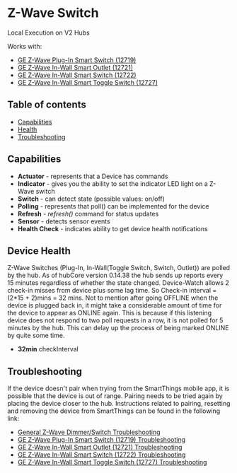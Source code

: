 # Z-Wave Switch

Local Execution on V2 Hubs

Works with: 

* [GE Z-Wave Plug-In Smart Switch (12719)](http://products.z-wavealliance.org/products/1193)
* [GE Z-Wave In-Wall Smart Outlet (12721)](http://products.z-wavealliance.org/products/1195)
* [GE Z-Wave In-Wall Smart Switch (12722)](http://products.z-wavealliance.org/products/1196)
* [GE Z-Wave In-Wall Smart Toggle Switch (12727)](http://products.z-wavealliance.org/products/1200)


## Table of contents

* [Capabilities](#capabilities)
* [Health](#device-health)
* [Troubleshooting](#Troubleshooting)

## Capabilities

* **Actuator** - represents that a Device has commands
* **Indicator** - gives you the ability to set the indicator LED light on a Z-Wave switch
* **Switch** - can detect state (possible values: on/off)
* **Polling** - represents that poll() can be implemented for the device
* **Refresh** - _refresh()_ command for status updates
* **Sensor** - detects sensor events
* **Health Check** - indicates ability to get device health notifications

## Device Health

Z-Wave Switches (Plug-In, In-Wall(Toggle Switch, Switch, Outlet)) are polled by the hub.
As of hubCore version 0.14.38 the hub sends up reports every 15 minutes regardless of whether the state changed.
Device-Watch allows 2 check-in misses from device plus some lag time. So Check-in interval = (2*15 + 2)mins = 32 mins.
Not to mention after going OFFLINE when the device is plugged back in, it might take a considerable amount of time for
the device to appear as ONLINE again. This is because if this listening device does not respond to two poll requests in a row,
it is not polled for 5 minutes by the hub. This can delay up the process of being marked ONLINE by quite some time.

* __32min__ checkInterval

## Troubleshooting

If the device doesn't pair when trying from the SmartThings mobile app, it is possible that the device is out of range.
Pairing needs to be tried again by placing the device closer to the hub.
Instructions related to pairing, resetting and removing the device from SmartThings can be found in the following link:
* [General Z-Wave Dimmer/Switch Troubleshooting](https://support.smartthings.com/hc/en-us/articles/200955890-Troubleshooting-GE-in-wall-switch-or-dimmer-won-t-respond-to-commands-or-automations-Z-Wave-)
* [GE Z-Wave Plug-In Smart Switch (12719) Troubleshooting](https://support.smartthings.com/hc/en-us/articles/200903070-GE-Plug-In-Smart-Switch-GE-12719-Z-Wave)
* [GE Z-Wave In-Wall Smart Outlet (12721) Troubleshooting](https://support.smartthings.com/hc/en-us/articles/200903020-GE-In-Wall-Smart-Outlet-GE-12721-Z-Wave)
* [GE Z-Wave In-Wall Smart Switch (12722) Troubleshooting](https://support.smartthings.com/hc/en-us/articles/200902540-GE-In-Wall-Smart-Switch-GE-12722-Z-Wave)
* [GE Z-Wave In-Wall Smart Toggle Switch (12727) Troubleshooting](https://support.smartthings.com/hc/en-us/articles/207568933-GE-In-Wall-Smart-Toggle-Switch-GE-12727-Z-Wave)



